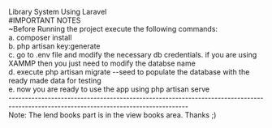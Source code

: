 Library System Using Laravel<br>
#IMPORTANT NOTES<br>
~Before Running the project execute the following commands:<br>
a. composer install<br>
b. php artisan key:generate<br>
c. go to .env file and modify the necessary db credentials. if you are using XAMMP then you just need to modify the databse name<br> 
d. execute php artisan migrate --seed to populate the database with the ready made data for testing<br>
e. now you are ready to use the app using php artisan serve <br>
-------------------------------------------------------------------------------------------------------------------------------------<br>
Note: The lend books part is in the view books area. Thanks ;) 

